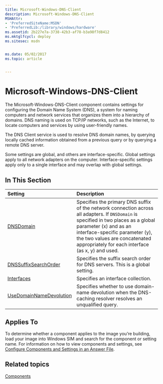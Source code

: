 ```yaml
---
title: Microsoft-Windows-DNS-Client
description: Microsoft-Windows-DNS-Client
MSHAttr:
- 'PreferredSiteName:MSDN'
- 'PreferredLib:/library/windows/hardware'
ms.assetid: 2b227e7a-3738-42b3-af78-b3a98f7d8412
ms.mktglfcycl: deploy
ms.sitesec: msdn


ms.date: 05/02/2017
ms.topic: article


---
```

# Microsoft-Windows-DNS-Client

The Microsoft-Windows-DNS-Client component contains settings for configuring the Domain Name System (DNS), a system for naming computers and network services that organizes them into a hierarchy of domains. DNS naming is used on TCP/IP networks, such as the Internet, to locate computers and services by using user-friendly names.

The DNS Client service is used to resolve DNS domain names, by querying locally cached information obtained from a previous query or by querying a remote DNS server.

Some settings are global, and others are interface-specific. Global settings apply to all network adapters on the computer. Interface-specific settings apply only to a single interface and may overlap with global settings.

## In This Section

| Setting                 | Description                                                                           |
|:------------------------|:--------------------------------------------------------------------------------------|
| [DNSDomain](microsoft-windows-dns-client-dnsdomain.md) | Specifies the primary DNS suffix of the network connection across all adapters. If <code>DNSDomain</code> is specified in two places as a global parameter (x) and as an interface-specific parameter (y), the two values are concatenated appropriately for each interface (as x, y) and used. |
| [DNSSuffixSearchOrder](microsoft-windows-dns-client-dnssuffixsearchorder.md) | Specifies the suffix search order for DNS servers. This is a global setting. |
| [Interfaces](microsoft-windows-dns-client-interfaces.md) | Specifies an interface collection. |
| [UseDomainNameDevolution](microsoft-windows-dns-client-usedomainnamedevolution.md) | Specifies whether to use domain-name devolution when the DNS-caching resolver resolves an unqualified query. |

## Applies To

To determine whether a component applies to the image you’re building, load your image into Windows SIM and search for the component or setting name. For information on how to view components and settings, see [Configure Components and Settings in an Answer File](https://docs.microsoft.com/en-us/windows-hardware/customize/desktop/wsim/configure-components-and-settings-in-an-answer-file).

## Related topics

[Components](components-b-unattend.md)
